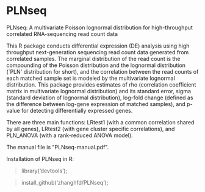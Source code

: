# PLNseq

PLNseq: A multivariate Poisson lognormal distribution for high-throughput correlated RNA-sequencing read count data

This R package conducts differential expression (DE) analysis using high throughput next-generation sequencing read count data generated from correlated samples. The marginal distribution of the read count is the compounding of the Poisson distribution and the lognormal distribution (`PLN' distribution for short), and the correlation between the read counts of each matched sample set is modeled by the multivariate lognormal distribution. This package provides estimates of rho (correlation coefficient matrix in multivariate lognormal distribution) and its standard error, sigma (standard deviation of lognormal distribution), log-fold change (defined as the difference between log-gene expression of matched samples), and p-value for detecting differentially expressed genes.

There are three main functions: LRtest1 (with a common correlation shared by all genes), LRtest2 (with gene cluster specific correlations), and PLN_ANOVA (with a rank-reduced ANOVA model).

The manual file is "PLNseq-manual.pdf". 

Installation of PLNseq in R:

> library(‘devtools’);

> install_github(‘zhanghfd/PLNseq’);
